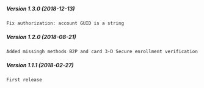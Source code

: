 ##### Version 1.3.0 (2018-12-13)

	Fix authorization: account GUID is a string

##### Version 1.2.0 (2018-08-21)

	Added missingh methods B2P and card 3-D Secure enrollment verification

##### Version 1.1.1 (2018-02-27)

	First release
